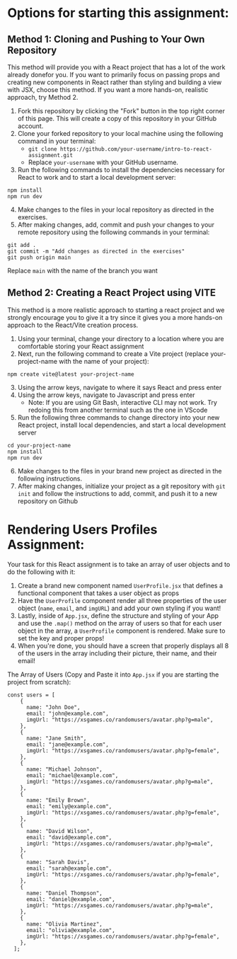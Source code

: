 # Options for starting this assignment:

## Method 1: Cloning and Pushing to Your Own Repository
This method will provide you with a React project that has a lot of the work already donefor you. If you want to primarily focus on passing props and creating new components in React rather than styling and building a view with JSX, choose this method. If you want a more hands-on, realistic approach, try Method 2.
1. Fork this repository by clicking the "Fork" button in the top right corner of this page. This will create a copy of this repository in your GitHub account.
2. Clone your forked repository to your local machine using the following command in your terminal:
    - `git clone https://github.com/your-username/intro-to-react-assignment.git`
    - Replace `your-username` with your GitHub username.
3. Run the following commands to install the dependencies necessary for React to work and to start a local development server:
  ```
  npm install
  npm run dev
  ```
4. Make changes to the files in your local repository as directed in the exercises.
5. After making changes, add, commit and push your changes to your remote repository using the following commands in your terminal:

```
git add .
git commit -m "Add changes as directed in the exercises"
git push origin main
```

Replace `main` with the name of the branch you want

## Method 2: Creating a React Project using VITE
This method is a more realistic approach to starting a react project and we strongly encourage you to give it a try since it gives you a more hands-on approach to the React/Vite creation process.
1. Using your terminal, change your directory to a location where you are comfortable storing your React assignment
2. Next, run the following command to create a Vite project (replace your-project-name with the name of your project):
```
npm create vite@latest your-project-name
```
3. Using the arrow keys, navigate to where it says React and press enter
4. Using the arrow keys, navigate to Javascript and press enter
    - Note: If you are using Git Bash, interactive CLI may not work. Try redoing this from another terminal such as the one in VScode
5. Run the following three commands to change directory into your new React project, install local dependencies, and start a local development server
```
cd your-project-name
npm install
npm run dev
```
6. Make changes to the files in your brand new project as directed in the following instructions.
7. After making changes, initialize your project as a git repository with `git init` and follow the instructions to add, commit, and push it to a new repository on Github

# Rendering Users Profiles Assignment:
Your task for this React assignment is to take an array of user objects and to do the following with it:
1. Create a brand new component named `UserProfile.jsx` that defines a functional component that takes a user object as props
2. Have the `UserProfile` component render all three properties of the user object (`name`, `email`, and `imgURL`) and add your own styling if you want!
3. Lastly, inside of `App.jsx`, define the structure and styling of your App and use the `.map()` method on the array of users so that for each user object in the array, a `UserProfile` component is rendered. Make sure to set the key and proper props!
4. When you're done, you should have a screen that properly displays all 8 of the users in the array including their picture, their name, and their email!



The Array of Users (Copy and Paste it into `App.jsx` if you are starting the project from scratch):
```
const users = [
    {
      name: "John Doe",
      email: "john@example.com",
      imgUrl: "https://xsgames.co/randomusers/avatar.php?g=male",
    },
    {
      name: "Jane Smith",
      email: "jane@example.com",
      imgUrl: "https://xsgames.co/randomusers/avatar.php?g=female",
    },
    {
      name: "Michael Johnson",
      email: "michael@example.com",
      imgUrl: "https://xsgames.co/randomusers/avatar.php?g=male",
    },
    {
      name: "Emily Brown",
      email: "emily@example.com",
      imgUrl: "https://xsgames.co/randomusers/avatar.php?g=female",
    },
    {
      name: "David Wilson",
      email: "david@example.com",
      imgUrl: "https://xsgames.co/randomusers/avatar.php?g=male",
    },
    {
      name: "Sarah Davis",
      email: "sarah@example.com",
      imgUrl: "https://xsgames.co/randomusers/avatar.php?g=female",
    },
    {
      name: "Daniel Thompson",
      email: "daniel@example.com",
      imgUrl: "https://xsgames.co/randomusers/avatar.php?g=male",
    },
    {
      name: "Olivia Martinez",
      email: "olivia@example.com",
      imgUrl: "https://xsgames.co/randomusers/avatar.php?g=female",
    },
  ];
```
